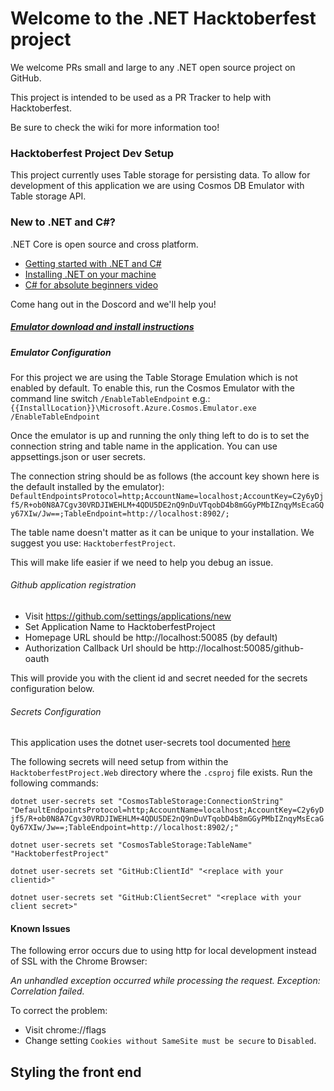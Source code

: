 # Welcome to the .NET Hacktoberfest project

We welcome PRs small and large to any .NET open source project on GitHub.

This project is intended to be used as a PR Tracker to help with Hacktoberfest.

Be sure to check the wiki for more information too!

### Hacktoberfest Project Dev Setup

This project currently uses Table storage for persisting data. To allow for development of this application we are using Cosmos DB Emulator
with Table storage API.

### New to .NET and C#?

.NET Core is open source and cross platform.

- [Getting started with .NET and C#](https://docs.microsoft.com/en-us/dotnet/standard/get-started)
- [Installing .NET on your machine](https://docs.microsoft.com/en-us/dotnet/core/install/)
- [C# for absolute beginners video](https://www.youtube.com/watch?v=LWJ_HAzLJSQ&t=453s&ab_channel=LaylaCodesIt)

Come hang out in the Doscord and we'll help you!

##### [Emulator download and install instructions](https://docs.microsoft.com/en-us/azure/cosmos-db/local-emulator?tabs=cli%2Cssl-netstd21)

##### Emulator Configuration

For this project we are using the Table Storage Emulation which is not enabled by default. To enable this, run the Cosmos Emulator with the
command line switch `/EnableTableEndpoint` e.g.: `{{InstallLocation}}\Microsoft.Azure.Cosmos.Emulator.exe /EnableTableEndpoint`

Once the emulator is up and running the only thing left to do is to set the connection string and table name in the application. You can use
appsettings.json or user secrets.

The connection string should be as follows (the account key shown here is the default installed by the emulator):
`DefaultEndpointsProtocol=http;AccountName=localhost;AccountKey=C2y6yDjf5/R+ob0N8A7Cgv30VRDJIWEHLM+4QDU5DE2nQ9nDuVTqobD4b8mGGyPMbIZnqyMsEcaGQy67XIw/Jw==;TableEndpoint=http://localhost:8902/;`

The table name doesn't matter as it can be unique to your installation. We suggest you use: `HacktoberfestProject`.

This will make life easier if we need to help you debug an issue.

###### Github application registration

- Visit https://github.com/settings/applications/new
- Set Application Name to HacktoberfestProject
- Homepage URL should be http://localhost:50085 (by default)
- Authorization Callback Url should be http://localhost:50085/github-oauth

This will provide you with the client id and secret needed for the secrets configuration below.

###### Secrets Configuration

This application uses the dotnet user-secrets tool documented [here](https://docs.microsoft.com/en-us/aspnet/core/security/app-secrets?view=aspnetcore-3.1)

The following secrets will need setup from within the `HacktoberfestProject.Web` directory where the `.csproj` file exists. Run the following commands:

`dotnet user-secrets set "CosmosTableStorage:ConnectionString" "DefaultEndpointsProtocol=http;AccountName=localhost;AccountKey=C2y6yDjf5/R+ob0N8A7Cgv30VRDJIWEHLM+4QDU5DE2nQ9nDuVTqobD4b8mGGyPMbIZnqyMsEcaGQy67XIw/Jw==;TableEndpoint=http://localhost:8902/;"`

`dotnet user-secrets set "CosmosTableStorage:TableName" "HacktoberfestProject"`

`dotnet user-secrets set "GitHub:ClientId" "<replace with your clientid>"`

`dotnet user-secrets set "GitHub:ClientSecret" "<replace with your client secret>"`

#### Known Issues

The following error occurs due to using http for local development instead of SSL with the Chrome Browser:

_An unhandled exception occurred while processing the request. Exception: Correlation failed._

To correct the problem:

- Visit chrome://flags
- Change setting `Cookies without SameSite must be secure` to `Disabled`.

## Styling the front end
